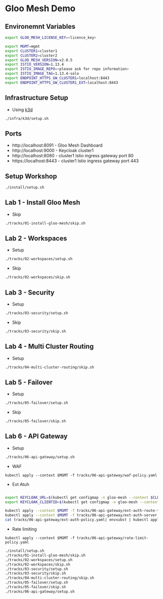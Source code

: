 # Gloo Mesh Demo

## Environemnt Variables

```sh
export GLOO_MESH_LICENSE_KEY=<licence_key>

export MGMT=mgmt
export CLUSTER1=cluster1
export CLUSTER2=cluster2
export GLOO_MESH_VERSION=v2.0.5
export ISTIO_VERSION=1.13.4
export ISTIO_IMAGE_REPO=<please ask for repo information>
export ISTIO_IMAGE_TAG=1.13.4-solo
export ENDPOINT_HTTPS_GW_CLUSTER1=localhost:8443
export ENDPOINT_HTTPS_GW_CLUSTER1_EXT=localhost:8443
```

## Infrastructure Setup

* Using [k3d](https://k3d.io/)

```sh
./infra/k3d/setup.sh
```

## Ports

* http://localhost:8091 - Gloo Mesh Dashboard
* http://localhost:9000 - Keycloak cluster1
* http://localhost:8080 - cluster1 Istio ingress gateway port 80
* https://localhost:8443 - cluster1 Istio ingress gateway port 443

## Setup Workshop

```sh
./install/setup.sh
```

## Lab 1 - Install Gloo Mesh

* Skip

```sh
./tracks/01-install-gloo-mesh/skip.sh
```

## Lab 2 - Workspaces

* Setup

```sh
./tracks/02-workspaces/setup.sh
```

* Skip

```sh
./tracks/02-workspaces/skip.sh
```

## Lab 3 - Security

* Setup

```sh
./tracks/03-security/setup.sh
```

* Skip

```sh
./tracks/03-security/skip.sh
```

## Lab 4 - Multi Cluster Routing

* Setup

```sh
./tracks/04-multi-cluster-routing/skip.sh
```

## Lab 5 - Failover

* Setup

```sh
./tracks/05-failover/setup.sh
```

* Skip

```sh
./tracks/05-failover/skip.sh
```

## Lab 6 - API Gateway

* Setup

```sh
./tracks/06-api-gateway/setup.sh
```

* WAF
```
kubectl apply --context $MGMT -f tracks/06-api-gateway/waf-policy.yaml
```

* Ext Atuh
```sh

export KEYCLOAK_URL=$(kubectl get configmap -n gloo-mesh --context $CLUSTER1 keycloak-info -o json | jq -r '.data."keycloak-url"')
export KEYCLOAK_CLIENTID=$(kubectl get configmap -n gloo-mesh --context $CLUSTER1 keycloak-info -o json | jq -r '.data."client-id"')

kubectl apply --context $MGMT -f tracks/06-api-gateway/ext-auth-route-table.yaml
kubectl apply --context $MGMT -f tracks/06-api-gateway/ext-auth-server.yaml
cat tracks/06-api-gateway/ext-auth-policy.yaml| envsubst | kubectl apply --context $MGMT -f -
```

* Rate limiting
```
kubectl apply --context $MGMT -f tracks/06-api-gateway/rate-limit-policy.yaml
```

```sh
./install/setup.sh
./tracks/01-install-gloo-mesh/skip.sh
./tracks/02-workspaces/setup.sh
./tracks/02-workspaces/skip.sh
./tracks/03-security/setup.sh
./tracks/03-security/skip.sh
./tracks/04-multi-cluster-routing/skip.sh
./tracks/05-failover/setup.sh
./tracks/05-failover/skip.sh
./tracks/06-api-gateway/setup.sh
```

